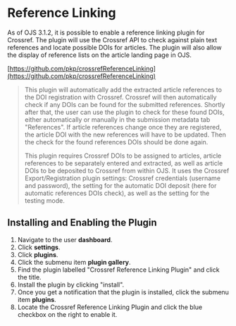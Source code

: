 # Reference Linking

As of OJS 3.1.2, it is possible to enable a reference linking plugin for Crossref. The plugin will use the Crossref API to check against plain text references and locate possible DOIs for articles. The plugin will also allow the display of reference lists on the article landing page in OJS.

[https://github.com/pkp/crossrefReferenceLinking](https://github.com/pkp/crossrefReferenceLinking)

>This plugin will automatically add the extracted article references to the DOI registration with Crossref. Crossref will then automatically check if any DOIs can be found for the submitted references. Shortly after that, the user can use the plugin to check for these found DOIs, either automatically or manually in the submission metadata tab "References". If article references change once they are registered, the article DOI with the new references will have to be updated. Then the check for the found references DOIs should be done again.
>
>This plugin requires Crossref DOIs to be assigned to articles, article references to be separately entered and extracted, as well as article DOIs to be deposited to Crossref from within OJS. It uses the Crossref Export/Registration plugin settings: Crossref credentials (username and password), the setting for the automatic DOI deposit (here for automatic references DOIs check), as well as the setting for the testing mode.

## Installing and Enabling the Plugin

1. Navigate to the user **dashboard**.
2. Click **settings**.
3. Click **plugins**.
4. Click the submenu item **plugin gallery**.
5. Find the plugin labelled "Crossref Reference Linking Plugin" and click the title.
6. Install the plugin by clicking "install".
7. Once you get a notification that the plugin is installed, click the submenu item **plugins**.
8. Locate the Crossref Reference Linking Plugin and click the blue checkbox on the right to enable it.
